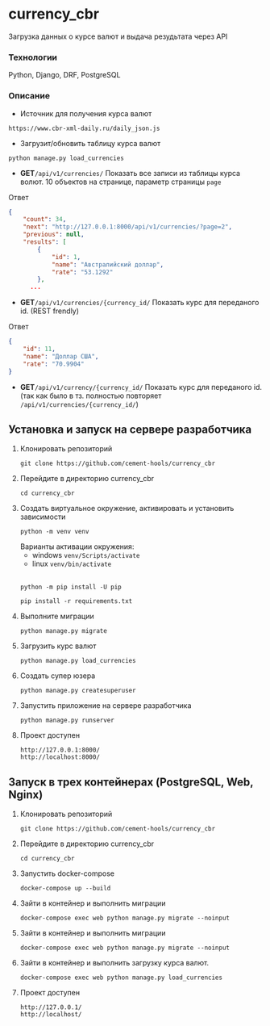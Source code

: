 # currency_cbr
Загрузка данных о курсе валют и выдача резудьтата через API

### Технологии
Python, Django, DRF, PostgreSQL

### Описание

- Источник для получения курса валют
```
https://www.cbr-xml-daily.ru/daily_json.js
```
- Загрузит/обновить таблицу курса валют
```
python manage.py load_currencies
```

- **GET**```/api/v1/currencies/``` Показать все записи из таблицы курса волют. 
10 объектов на странице, параметр страницы ```page```

Ответ
```json
{
    "count": 34,
    "next": "http://127.0.0.1:8000/api/v1/currencies/?page=2",
    "previous": null,
    "results": [
        {
            "id": 1,
            "name": "Австралийский доллар",
            "rate": "53.1292"
        },
      ...
```

- **GET**```/api/v1/currencies/{currency_id/``` Показать курс для  переданого id. (REST frendly)

Ответ
```json
{
    "id": 11,
    "name": "Доллар США",
    "rate": "70.9904"
}
```
- **GET**```/api/v1/currency/{currency_id/``` Показать курс для  переданого id. 
(так как было в тз. полностью повторяет ```/api/v1/currencies/{currency_id/```)

## Установка и запуск на сервере разработчика
1. Клонировать репозиторий
    ```
    git clone https://github.com/cement-hools/currency_cbr
    ```
2. Перейдите в директорию currency_cbr
    ```
   cd currency_cbr
    ```
3. Создать виртуальное окружение, активировать и установить зависимости
    ``` 
   python -m venv venv
    ```
   Варианты активации окружения:
   - windows ``` venv/Scripts/activate ```
   - linux ``` venv/bin/activate ```
     <br><br>
   ```
   python -m pip install -U pip
   ```
   ```
   pip install -r requirements.txt
   ```
4. Выполните миграции
   ```
   python manage.py migrate
   ```
4. Загрузить курс валют
   ```
   python manage.py load_currencies
   ```
5. Создать супер юзера
   ```
   python manage.py createsuperuser
   ```
6. Запустить приложение на сервере разработчика
   ```
   python manage.py runserver
   ```
7. Проект доступен 
   ```
   http://127.0.0.1:8000/
   http://localhost:8000/
   ```

## Запуск в трех контейнерах (PostgreSQL, Web, Nginx)

1. Клонировать репозиторий
    ```
    git clone https://github.com/cement-hools/currency_cbr
    ```
2. Перейдите в директорию currency_cbr
    ```
   cd currency_cbr
    ```
3. Запустить docker-compose
    ```
    docker-compose up --build
    ```
4. Зайти в контейнер и выполнить миграции
    ```
    docker-compose exec web python manage.py migrate --noinput
    ```
5. Зайти в контейнер и выполнить миграции
    ```
    docker-compose exec web python manage.py migrate --noinput
    ```
6. Зайти в контейнер и выполнить загрузку курса валют.
    ```
    docker-compose exec web python manage.py load_currencies
    ```
7. Проект доступен 
   ```
   http://127.0.0.1/
   http://localhost/
   ```


